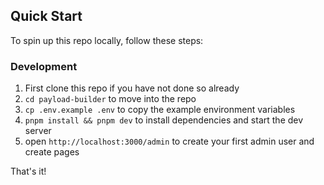 ## Quick Start

To spin up this repo locally, follow these steps:

### Development

1. First clone this repo if you have not done so already
2. `cd payload-builder` to move into the repo
3. `cp .env.example .env` to copy the example environment variables
4. `pnpm install && pnpm dev` to install dependencies and start the dev server
5. open `http://localhost:3000/admin` to create your first admin user and create pages

That's it!

